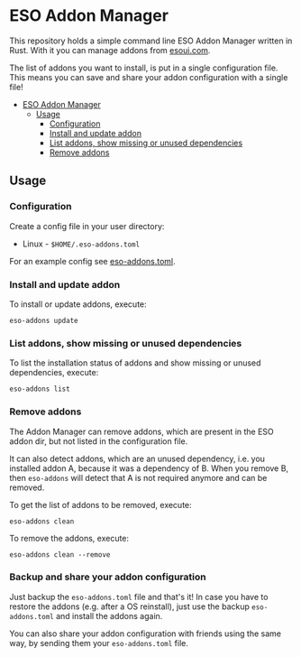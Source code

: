 # ESO Addon Manager

This repository holds a simple command line ESO Addon Manager written in Rust. With it you can manage addons from [esoui.com](https://www.esoui.com/).

The list of addons you want to install, is put in a single configuration file. This means you can save and share your addon configuration with a single file!

- [ESO Addon Manager](#eso-addon-manager)
  - [Usage](#usage)
    - [Configuration](#configuration)
    - [Install and update addon](#install-and-update-addon)
    - [List addons, show missing or unused dependencies](#list-addons-show-missing-or-unused-dependencies)
    - [Remove addons](#remove-addons)

## Usage

### Configuration

Create a config file in your user directory:
- Linux - `$HOME/.eso-addons.toml`

For an example config see [eso-addons.toml](./eso-addons.toml).

### Install and update addon

To install or update addons, execute:
```
eso-addons update
```

### List addons, show missing or unused dependencies

To list the installation status of addons and show missing or unused dependencies, execute:
```
eso-addons list
```

### Remove addons

The Addon Manager can remove addons, which are present in the ESO addon dir, but not listed in the configuration file.

It can also detect addons, which are an unused dependency, i.e. you installed addon A, because it was a dependency of B. When you remove B, then `eso-addons` will detect that A is not required anymore and can be removed.

To get the list of addons to be removed, execute:
```
eso-addons clean
```

To remove the addons, execute:
```
eso-addons clean --remove
```

### Backup and share your addon configuration

Just backup the `eso-addons.toml` file and that's it! In case you have to restore the addons (e.g. after a OS reinstall), just use the backup `eso-addons.toml` and install the addons again.

You can also share your addon configuration with friends using the same way, by sending them your `eso-addons.toml` file.